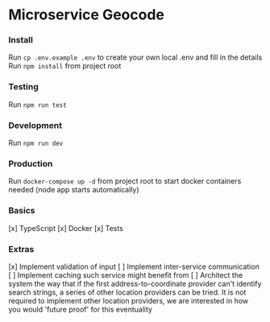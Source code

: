 # Microservice Geocode

### Install
Run `cp .env.example .env` to create your own local .env and fill in the details
Run `npm install` from project root

### Testing
Run `npm run test`

### Development
Run `npm run dev`

### Production
Run `docker-compose up -d` from project root to start docker containers needed (node app starts automatically)

### Basics
[x] TypeScript
[x] Docker
[x] Tests

### Extras
[x] Implement validation of input
[ ] Implement inter-service communication
[ ] Implement caching such service might benefit from
[ ] Architect the system the way that if the first address-to-coordinate provider can't identify search strings, a series of other location providers can be tried. It is not required to implement other location providers, we are interested in how you would 'future proof' for this eventuality
